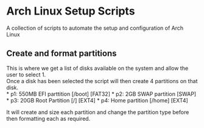 # Arch Linux Setup Scripts
  A collection of scripts to automate the setup and configuration of Arch Linux

## Create and format partitions
  This is where we get a list of disks available on the system and allow the user to select 1.  
  Once a disk has been selected the script will then create 4 partitions on that disk.  
    * p1: 550MB EFI parttition [/boot] [FAT32]
    * p2: 2GB SWAP partition [SWAP] 
    * p3: 20GB Root Partition [/] [EXT4]
    * p4: Home partition [/home] [EXT4]

  It will create and size each partition and change the partition type before then formatting each as required.
  

